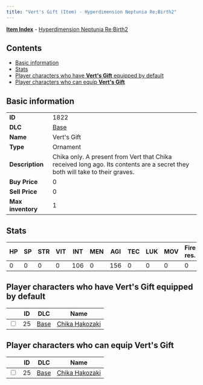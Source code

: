 ```yaml
---
title: "Vert's Gift (Item) - Hyperdimension Neptunia Re;Birth2"
---
```


[**Item Index**](/neptunia/rb2/item/index.html) - [Hyperdimension Neptunia Re;Birth2](/neptunia/rb2)

## Contents

- [Basic information](#basic-information)
- [Stats](#stats)
- [Player characters who have **Vert's Gift** equipped by default](#player-characters-who-have-verts-gift-equipped-by-default)
- [Player characters who can equip **Vert's Gift**](#player-characters-who-can-equip-verts-gift)

## Basic information

|   |   |
| -- | -- |
| **ID** | 1822 |
| **DLC** | [Base](/neptunia/rb2/dlc/0-base.html) |
| **Name** | Vert's Gift |
| **Type** | Ornament |
| **Description** | Chika only. A present from Vert that Chika received long ago. Its contents are a secret they both will take to their graves. |
| **Buy Price** | 0 |
| **Sell Price** | 0 |
| **Max inventory** | 1 |

## Stats

| HP | SP | STR | VIT | INT | MEN | AGI | TEC | LUK | MOV | Fire res. | Ice res. | Wind res. | Lightning res. |
| -- | -- | --- | --- | --- | --- | --- | --- | --- | --- | --------- | -------- | --------- | -------------- |
| 0 | 0 | 0 | 0 | 106 | 0 | 156 | 0 | 0 | 0 | 0 | 0 | 0 | 0 |

## Player characters who have **Vert's Gift** equipped by default

|    | ID | DLC | Name |
| -- | -- | --- | ---- |
| <input type="checkbox" id="rb2-player-0-25" class="trackbox" /> | 25 | [Base](/neptunia/rb2/dlc/0-base.html) | [Chika Hakozaki](/neptunia/rb2/player/0-25-chika-hakozaki.html) |

## Player characters who can equip **Vert's Gift**

|    | ID | DLC | Name |
| -- | -- | --- | ---- |
| <input type="checkbox" id="rb2-player-0-25" class="trackbox" /> | 25 | [Base](/neptunia/rb2/dlc/0-base.html) | [Chika Hakozaki](/neptunia/rb2/player/0-25-chika-hakozaki.html) |